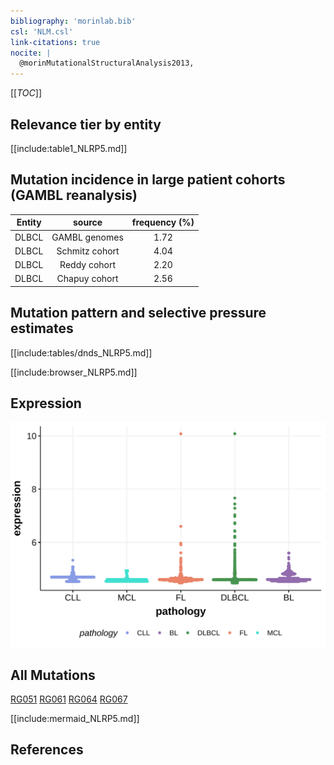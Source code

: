 ```yaml
---
bibliography: 'morinlab.bib'
csl: 'NLM.csl'
link-citations: true
nocite: |
  @morinMutationalStructuralAnalysis2013, 
---
```

[[_TOC_]]


## Relevance tier by entity

[[include:table1_NLRP5.md]]

## Mutation incidence in large patient cohorts (GAMBL reanalysis)

|Entity|source        |frequency (%)|
|:------:|:--------------:|:-------------:|
|DLBCL |GAMBL genomes |1.72         |
|DLBCL |Schmitz cohort|4.04         |
|DLBCL |Reddy cohort  |2.20         |
|DLBCL |Chapuy cohort |2.56         |

## Mutation pattern and selective pressure estimates

[[include:tables/dnds_NLRP5.md]]



[[include:browser_NLRP5.md]]

## Expression
![](images/gene_expression/NLRP5_by_pathology.svg)
<!-- ORIGIN: morinMutationalStructuralAnalysis2013 -->
<!-- DLBCL: morinMutationalStructuralAnalysis2013 -->

## All Mutations

[RG051](https://www.bcgsc.ca/downloads/morinlab/GAMBL/Morin_2013/RG051.html)
[RG061](https://www.bcgsc.ca/downloads/morinlab/GAMBL/Morin_2013/RG061.html)
[RG064](https://www.bcgsc.ca/downloads/morinlab/GAMBL/Morin_2013/RG064.html)
[RG067](https://www.bcgsc.ca/downloads/morinlab/GAMBL/Morin_2013/RG067.html)

[[include:mermaid_NLRP5.md]]

## References

